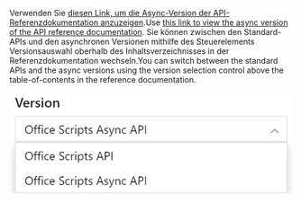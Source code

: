 <span data-ttu-id="1891c-101">Verwenden Sie [diesen Link, um die Async-Version der API-Referenzdokumentation anzuzeigen](/javascript/api/office-scripts/excel?view=office-scripts-async).</span><span class="sxs-lookup"><span data-stu-id="1891c-101">Use [this link to view the async version of the API reference documentation](/javascript/api/office-scripts/excel?view=office-scripts-async).</span></span> <span data-ttu-id="1891c-102">Sie können zwischen den Standard-APIs und den asynchronen Versionen mithilfe des Steuerelements Versionsauswahl oberhalb des Inhaltsverzeichnisses in der Referenzdokumentation wechseln.</span><span class="sxs-lookup"><span data-stu-id="1891c-102">You can switch between the standard APIs and the async versions using the version selection control above the table-of-contents in the reference documentation.</span></span>

![Das Versionsauswahl-Steuerelement in der Referenzdokumentation.](../images/reference-documentation-version-picker.png)